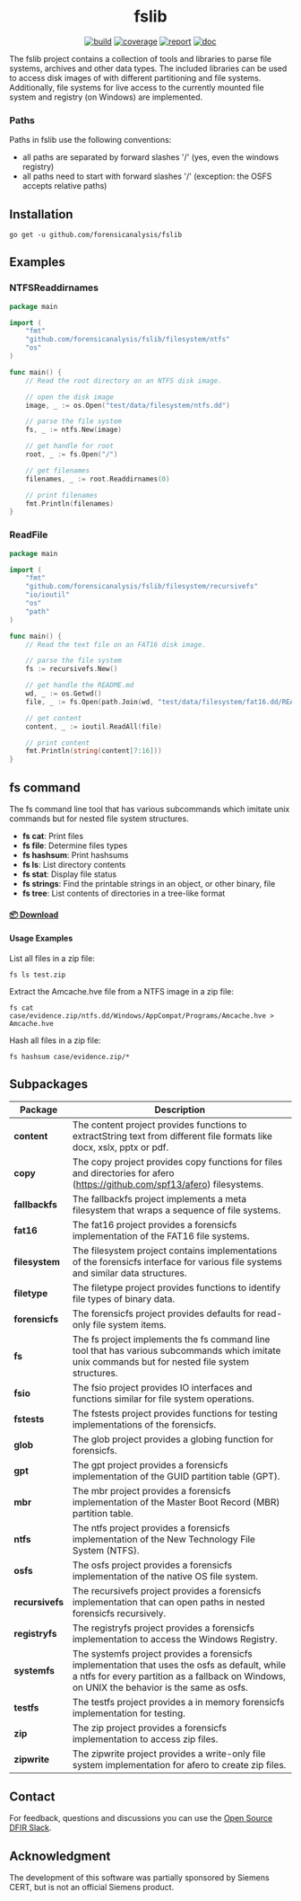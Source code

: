 <h1 align="center">fslib</h1>

<p  align="center">
 <a href="https://github.com/forensicanalysis/fslib/actions"><img src="https://github.com/forensicanalysis/fslib/workflows/CI/badge.svg" alt="build" /></a>
 <a href="https://codecov.io/gh/forensicanalysis/fslib"><img src="https://codecov.io/gh/forensicanalysis/fslib/branch/master/graph/badge.svg" alt="coverage" /></a>
 <a href="https://goreportcard.com/report/github.com/forensicanalysis/fslib"><img src="https://goreportcard.com/badge/github.com/forensicanalysis/fslib" alt="report" /></a>
 <a href="https://godoc.org/github.com/forensicanalysis/fslib"><img src="https://godoc.org/github.com/forensicanalysis/fslib?status.svg" alt="doc" /></a>
</p>


The fslib project contains a collection of tools and libraries to parse file
systems, archives and other data types. The included libraries can be used to
access disk images of with different partitioning and file systems.
Additionally, file systems for live access to the currently mounted file system
and registry (on Windows) are implemented.

### Paths
Paths in fslib use the following conventions:

- all paths are separated by forward slashes '/' (yes, even the windows registry)
- all paths need to start with forward slashes '/' (exception: the OSFS accepts relative paths)


## Installation

```shell
go get -u github.com/forensicanalysis/fslib
```


## Examples

### NTFSReaddirnames
``` go
package main

import (
	"fmt"
	"github.com/forensicanalysis/fslib/filesystem/ntfs"
	"os"
)

func main() {
	// Read the root directory on an NTFS disk image.

	// open the disk image
	image, _ := os.Open("test/data/filesystem/ntfs.dd")

	// parse the file system
	fs, _ := ntfs.New(image)

	// get handle for root
	root, _ := fs.Open("/")

	// get filenames
	filenames, _ := root.Readdirnames(0)

	// print filenames
	fmt.Println(filenames)
}

```


### ReadFile
``` go
package main

import (
	"fmt"
	"github.com/forensicanalysis/fslib/filesystem/recursivefs"
	"io/ioutil"
	"os"
	"path"
)

func main() {
	// Read the text file on an FAT16 disk image.

	// parse the file system
	fs := recursivefs.New()

	// get handle the README.md
	wd, _ := os.Getwd()
	file, _ := fs.Open(path.Join(wd, "test/data/filesystem/fat16.dd/README.md"))

	// get content
	content, _ := ioutil.ReadAll(file)

	// print content
	fmt.Println(string(content[7:16]))
}

```

## fs command

The fs command line tool that has various subcommands which imitate unix commands 
but for nested file system structures.

 - **fs cat**: Print files
 - **fs file**: Determine files types
 - **fs hashsum**: Print hashsums
 - **fs ls**: List directory contents
 - **fs stat**: Display file status
 - **fs strings**: Find the printable strings in an object, or other binary, file
 - **fs tree**: List contents of directories in a tree-like format


#### [:package: Download](https://github.com/forensicanalysis/fslib/releases)

#### Usage Examples

List all files in a zip file:
```
fs ls test.zip
```

Extract the Amcache.hve file from a NTFS image in a zip file:

```
fs cat case/evidence.zip/ntfs.dd/Windows/AppCompat/Programs/Amcache.hve > Amcache.hve
```

Hash all files in a zip file:
```
fs hashsum case/evidence.zip/*
```


## Subpackages

| Package | Description |
| --- | --- |
| **content** | The content project provides functions to extractString text from different file formats like docx, xslx, pptx or pdf. |
| **copy** | The copy project provides copy functions for files and directories for afero (https://github.com/spf13/afero) filesystems. |
| **fallbackfs** | The fallbackfs project implements a meta filesystem that wraps a sequence of file systems. |
| **fat16** | The fat16 project provides a forensicfs implementation of the FAT16 file systems. |
| **filesystem** | The filesystem project contains implementations of the forensicfs interface for various file systems and similar data structures. |
| **filetype** | The filetype project provides functions to identify file types of binary data. |
| **forensicfs** | The forensicfs project provides defaults for read-only file system items. |
| **fs** | The fs project implements the fs command line tool that has various subcommands which imitate unix commands but for nested file system structures. |
| **fsio** | The fsio project provides IO interfaces and functions similar for file system operations. |
| **fstests** | The fstests project provides functions for testing implementations of the forensicfs. |
| **glob** | The glob project provides a globing function for forensicfs. |
| **gpt** | The gpt project provides a forensicfs implementation of the GUID partition table (GPT). |
| **mbr** | The mbr project provides a forensicfs implementation of the Master Boot Record (MBR) partition table. |
| **ntfs** | The ntfs project provides a forensicfs implementation of the New Technology File System (NTFS). |
| **osfs** | The osfs project provides a forensicfs implementation of the native OS file system. |
| **recursivefs** | The recursivefs project provides a forensicfs implementation that can open paths in nested forensicfs recursively. |
| **registryfs** | The registryfs project provides a forensicfs implementation to access the Windows Registry. |
| **systemfs** | The systemfs project provides a forensicfs implementation that uses the osfs as default, while a ntfs for every partition as a fallback on Windows, on UNIX the behavior is the same as osfs. |
| **testfs** | The testfs project provides a in memory forensicfs implementation for testing. |
| **zip** | The zip project provides a forensicfs implementation to access zip files. |
| **zipwrite** | The zipwrite project provides a write-only file system implementation for afero to create zip files. |

## Contact

For feedback, questions and discussions you can use the [Open Source DFIR Slack](https://github.com/open-source-dfir/slack).

## Acknowledgment

The development of this software was partially sponsored by Siemens CERT, but
is not an official Siemens product.
